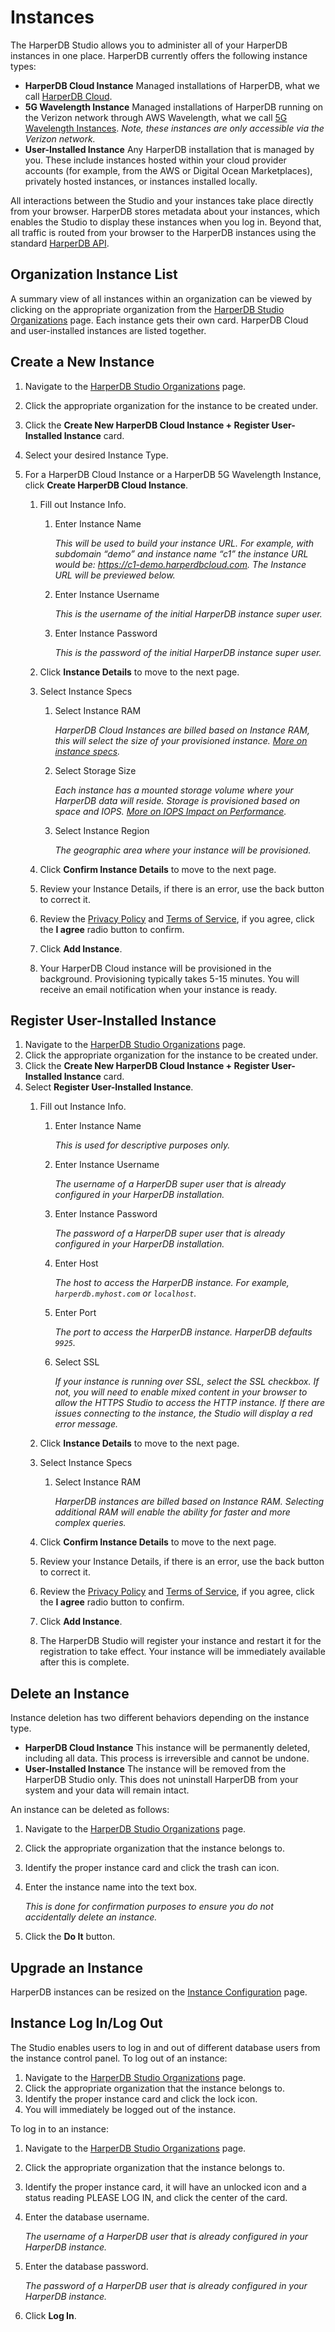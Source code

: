 # Instances

The HarperDB Studio allows you to administer all of your HarperDB instances in one place. HarperDB currently offers the following instance types:

* **HarperDB Cloud Instance**
Managed installations of HarperDB, what we call [HarperDB Cloud](../harperdb-cloud/README.md).
* **5G Wavelength Instance**
Managed installations of HarperDB running on the Verizon network through AWS Wavelength, what we call [5G Wavelength Instances](../harperdb-cloud/verizon-5g-wavelength-instances.md). *Note, these instances are only accessible via the Verizon network.*
* **User-Installed Instance**
Any HarperDB installation that is managed by you. These include instances hosted within your cloud provider accounts (for example, from the AWS or Digital Ocean Marketplaces), privately hosted instances, or instances installed locally.

All interactions between the Studio and your instances take place directly from your browser. HarperDB stores metadata about your instances, which enables the Studio to display these instances when you log in. Beyond that, all traffic is routed from your browser to the HarperDB instances using the standard [HarperDB API](https://api.harperdb.io/).

## Organization Instance List
A summary view of all instances within an organization can be viewed by clicking on the appropriate organization from the [HarperDB Studio Organizations](https://studio.harperdb.io/organizations) page. Each instance gets their own card. HarperDB Cloud and user-installed instances are listed together.

## Create a New Instance

1) Navigate to the [HarperDB Studio Organizations](https://studio.harperdb.io/organizations) page. 
2) Click the appropriate organization for the instance to be created under. 
3) Click the **Create New HarperDB Cloud Instance + Register User-Installed Instance** card. 
4) Select your desired Instance Type. 
5) For a HarperDB Cloud Instance or a HarperDB 5G Wavelength Instance, click **Create HarperDB Cloud Instance**.

    1) Fill out Instance Info. 
       1) Enter Instance Name
       
          *This will be used to build your instance URL. For example, with subdomain “demo” and instance name “c1” the instance URL would be: https://c1-demo.harperdbcloud.com. The Instance URL will be previewed below.*

       2) Enter Instance Username

          *This is the username of the initial HarperDB instance super user.*

       3) Enter Instance Password

          *This is the password of the initial HarperDB instance super user.*

    2) Click **Instance Details** to move to the next page. 
    3) Select Instance Specs

       1) Select Instance RAM

          *HarperDB Cloud Instances are billed based on Instance RAM, this will select the size of your provisioned instance. [More on instance specs](../harperdb-cloud/instance-size-hardware-specs.md).*

       2) Select Storage Size

          *Each instance has a mounted storage volume where your HarperDB data will reside. Storage is provisioned based on space and IOPS. [More on IOPS Impact on Performance](../harperdb-cloud/iops-impact.md).*

       3) Select Instance Region

          *The geographic area where your instance will be provisioned.*

    4) Click **Confirm Instance Details** to move to the next page. 
    5) Review your Instance Details, if there is an error, use the back button to correct it. 
    6) Review the [Privacy Policy](https://harperdb.io/legal/privacy-policy/) and [Terms of Service](https://harperdb.io/legal/harperdb-cloud-terms-of-service/), if you agree, click the **I agree** radio button to confirm. 
    7) Click **Add Instance**. 
    8) Your HarperDB Cloud instance will be provisioned in the background. Provisioning typically takes 5-15 minutes. You will receive an email notification when your instance is ready.
   
## Register User-Installed Instance

1) Navigate to the [HarperDB Studio Organizations](https://studio.harperdb.io/organizations) page.
2) Click the appropriate organization for the instance to be created under.
3) Click the **Create New HarperDB Cloud Instance + Register User-Installed Instance** card.
4) Select **Register User-Installed Instance**.
   1) Fill out Instance Info.
   
      1) Enter Instance Name
         
         *This is used for descriptive purposes only.*
      2) Enter Instance Username
      
         *The username of a HarperDB super user that is already configured in your HarperDB installation.*
      3) Enter Instance Password
      
         *The password of a HarperDB super user that is already configured in your HarperDB installation.*
      4) Enter Host
      
         *The host to access the HarperDB instance. For example, `harperdb.myhost.com` or `localhost`.* 
      5) Enter Port
      
         *The port to access the HarperDB instance. HarperDB defaults `9925`.*
      6) Select SSL
      
         *If your instance is running over SSL, select the SSL checkbox. If not, you will need to enable mixed content in your browser to allow the HTTPS Studio to access the HTTP instance. If there are issues connecting to the instance, the Studio will display a red error message.*
      
   2) Click **Instance Details** to move to the next page. 
   3) Select Instance Specs 
      1) Select Instance RAM
         
         *HarperDB instances are billed based on Instance RAM. Selecting additional RAM will enable the ability for faster and more complex queries.*
   4) Click **Confirm Instance Details** to move to the next page. 
   5) Review your Instance Details, if there is an error, use the back button to correct it. 
   6) Review the [Privacy Policy](https://harperdb.io/legal/privacy-policy/) and [Terms of Service](https://harperdb.io/legal/harperdb-cloud-terms-of-service/), if you agree, click the **I agree** radio button to confirm. 
   7) Click **Add Instance**. 
   8) The HarperDB Studio will register your instance and restart it for the registration to take effect. Your instance will be immediately available after this is complete.
         
## Delete an Instance

Instance deletion has two different behaviors depending on the instance type.

* **HarperDB Cloud Instance**
This instance will be permanently deleted, including all data. This process is irreversible and cannot be undone.
* **User-Installed Instance**
The instance will be removed from the HarperDB Studio only. This does not uninstall HarperDB from your system and your data will remain intact.

An instance can be deleted as follows:

1) Navigate to the [HarperDB Studio Organizations](https://studio.harperdb.io/organizations) page. 
2) Click the appropriate organization that the instance belongs to. 
3) Identify the proper instance card and click the trash can icon. 
4) Enter the instance name into the text box.

   *This is done for confirmation purposes to ensure you do not accidentally delete an instance.*
5) Click the **Do It** button.

## Upgrade an Instance

HarperDB instances can be resized on the [Instance Configuration](instance-configuration.md) page.

## Instance Log In/Log Out

The Studio enables users to log in and out of different database users from the instance control panel. To log out of an instance:

1) Navigate to the [HarperDB Studio Organizations](https://studio.harperdb.io/organizations) page. 
2) Click the appropriate organization that the instance belongs to. 
3) Identify the proper instance card and click the lock icon. 
4) You will immediately be logged out of the instance.

To log in to an instance:

1) Navigate to the [HarperDB Studio Organizations](https://studio.harperdb.io/organizations) page. 
2) Click the appropriate organization that the instance belongs to. 
3) Identify the proper instance card, it will have an unlocked icon and a status reading PLEASE LOG IN, and click the center of the card. 
4) Enter the database username. 

   *The username of a HarperDB user that is already configured in your HarperDB instance.*
5) Enter the database password.
   
   *The password of a HarperDB user that is already configured in your HarperDB instance.*
6) Click **Log In**.